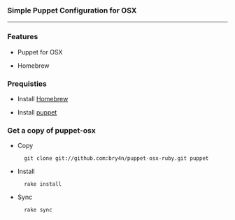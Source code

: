 ### Simple Puppet Configuration for OSX 
---

### Features

* Puppet for OSX

* Homebrew


### Prequisties

* Install [Homebrew](http://mxcl.github.com/homebrew/)

* Install [puppet](http://rubygems.org/gems/puppet)


### Get a copy of puppet-osx

* Copy

		git clone git://github.com:bry4n/puppet-osx-ruby.git puppet

* Install

    	rake install

* Sync

    	rake sync

